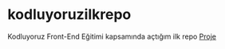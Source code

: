 # kodluyoruzilkrepo
Kodluyoruz Front-End Eğitimi kapsamında açtığım ilk repo
[Proje](https://raw.githubusercontent.com/Kodluyoruz/taskforce/main/git/odev1/figures/github.png)